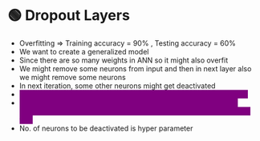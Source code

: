 # 🟢 Dropout Layers

* Overfitting ⇒ Training accuracy = 90% , Testing accuracy = 60%
* We want to create a generalized model
* Since there are so many weights in ANN so it might also overfit
* We might remove some neurons from input and then in next layer also we might remove some neurons
* In next iteration, some other neurons might get deactivated
* <mark style="color:purple;background-color:purple;">**In test, all the neurons will be connected ⇒ there will be no dropout**</mark>
* <mark style="color:purple;background-color:purple;">**Suppose in 1st layer, we had used probability = 0.5 for removing neurons, then all the weights of thsi layer will be multiplied by 0.5 in test**</mark>
* No. of neurons to be deactivated is hyper parameter
